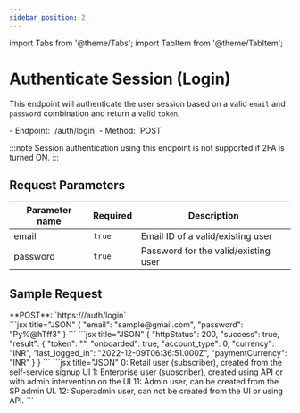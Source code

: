 ```yaml
---
sidebar_position: 2
---
```

import Tabs from '@theme/Tabs';
import TabItem from '@theme/TabItem';

# Authenticate Session (Login)

This endpoint will authenticate the user session based on a valid `email` and `password` combination and return a valid `token`.

<div className="custom-block-peach">
- Endpoint: `/auth/login` 
- Method: `POST`
</div>

:::note
Session authentication using this endpoint is not supported if 2FA is turned ON.
:::

## Request Parameters

|Parameter name|Required|Description|
|---|---|---|
|email|`true`|Email ID of a valid/existing user|
|password|`true`|Password for the valid/existing user|

## Sample Request
<div className="custom-block-green">
 **POST**: `https://<api_url>/auth/login`
</div>


<Tabs>
  <TabItem value="Body" label="Body" default>
      ```jsx title="JSON"
{ 
"email": "sample@gmail.com", 
"password": "Py%@hTff3"
}
```
  </TabItem>
  <TabItem value="ResponseJSON" label="Response JSON">
      ```jsx title="JSON"
{
   "httpStatus": 200,
   "success": true,
   "result": {
       "token": "<user_token>",
       "onboarded": true,
       "account_type": 0,
       "currency": "INR",
       "last_logged_in": "2022-12-09T06:36:51.000Z",
       "paymentCurrency": "INR"
   }
}
```
  </TabItem>
  <TabItem value="AccountTypes" label="Account Types">
  ```jsx title="JSON"
0: Retail user (subscriber), created from the self-service signup UI
1: Enterprise user (subscriber), created using API or with admin intervention on the UI
11: Admin user, can be created from the SP admin UI.
12: Superadmin user, can not be created from the UI or using API.
```
  </TabItem>
</Tabs>
